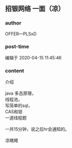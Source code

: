 ## 招银网络 一面（凉）
### author 
OFFER—PLSxD
### post-time 

编辑于  2020-04-15 11:45:46
### content 
<div class="post-topic-des nc-post-content">
 <div>
  介绍
 </div>
 <div>
  <br/>
 </div>
 <div>
  java 多态原理，
 </div>
 <div>
  线程池，
 </div>
 <div>
  写简单的sql，
 </div>
 <div>
  CAS和锁
 </div>
 <div>
  一道线程题
 </div>
 <div>
  <br/>
 </div>
 <div>
  一共15分钟，说之后hr会通知的。
 </div>
 <div>
  <br/>
 </div>
 <div>
  凉飕飕
 </div>
</div>
